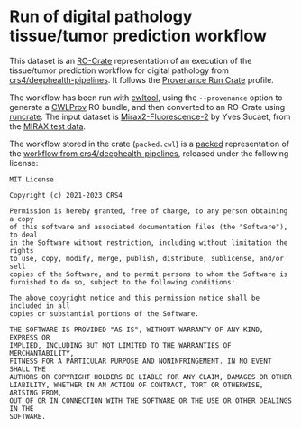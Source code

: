 # Run of digital pathology tissue/tumor prediction workflow

This dataset is an [RO-Crate](https://www.researchobject.org/ro-crate/) representation of an execution of the tissue/tumor prediction workflow for digital pathology from [crs4/deephealth-pipelines](https://github.com/crs4/deephealth-pipelines/tree/c54840df08742e3aa454394e0e74d15fbd640f07). It follows the [Provenance Run Crate](https://w3id.org/ro/wfrun/provenance/0.1) profile.

The workflow has been run with [cwltool](https://github.com/common-workflow-language/cwltool/tree/3.1.20230213100550), using the `--provenance` option to generate a [CWLProv](https://doi.org/10.1093/gigascience/giz095) RO bundle, and then converted to an RO-Crate using [runcrate](https://github.com/ResearchObject/runcrate/tree/755fb7f0a8ba6fc238a2cb7a3218175644eb78b5). The input dataset is [Mirax2-Fluorescence-2](https://openslide.cs.cmu.edu/download/openslide-testdata/Mirax/Mirax2-Fluorescence-2.zip) by Yves Sucaet, from the [MIRAX test data](https://openslide.cs.cmu.edu/download/openslide-testdata/Mirax/).

The workflow stored in the crate (`packed.cwl`) is a [packed](https://www.commonwl.org/v1.2/Workflow.html#Packed_documents) representation of the [workflow from crs4/deephealth-pipelines](https://github.com/crs4/deephealth-pipelines/tree/c54840df08742e3aa454394e0e74d15fbd640f07/cwl), released under the following license:

```
MIT License

Copyright (c) 2021-2023 CRS4

Permission is hereby granted, free of charge, to any person obtaining a copy
of this software and associated documentation files (the "Software"), to deal
in the Software without restriction, including without limitation the rights
to use, copy, modify, merge, publish, distribute, sublicense, and/or sell
copies of the Software, and to permit persons to whom the Software is
furnished to do so, subject to the following conditions:

The above copyright notice and this permission notice shall be included in all
copies or substantial portions of the Software.

THE SOFTWARE IS PROVIDED "AS IS", WITHOUT WARRANTY OF ANY KIND, EXPRESS OR
IMPLIED, INCLUDING BUT NOT LIMITED TO THE WARRANTIES OF MERCHANTABILITY,
FITNESS FOR A PARTICULAR PURPOSE AND NONINFRINGEMENT. IN NO EVENT SHALL THE
AUTHORS OR COPYRIGHT HOLDERS BE LIABLE FOR ANY CLAIM, DAMAGES OR OTHER
LIABILITY, WHETHER IN AN ACTION OF CONTRACT, TORT OR OTHERWISE, ARISING FROM,
OUT OF OR IN CONNECTION WITH THE SOFTWARE OR THE USE OR OTHER DEALINGS IN THE
SOFTWARE.
```
